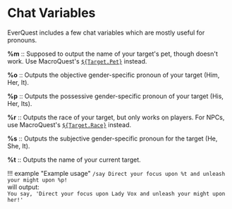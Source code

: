 
# Chat Variables

EverQuest includes a few chat variables which are mostly useful for pronouns.

**%m**
::    Supposed to output the name of your target's pet, though doesn't work. Use MacroQuest's [`${Target.Pet}`](../../macroquest/reference/data-types/datatype-target.md) instead.

**%o**
::    Outputs the objective gender-specific pronoun of your target (Him, Her, It).

**%p**
::    Outputs the possessive gender-specific pronoun of your target (His, Her, Its).

**%r**
::    Outputs the race of your target, but only works on players. For NPCs, use MacroQuest's [`${Target.Race}`](../../macroquest/reference/data-types/datatype-target.md) instead.

**%s**
::    Outputs the subjective gender-specific pronoun for the target (He, She, It).

**%t**
::    Outputs the name of your current target.

!!! example "Example usage" 
    `/say Direct your focus upon %t and unleash your might upon %p!`  
    will output:  
    `You say, 'Direct your focus upon Lady Vox and unleash your might upon her!'`


